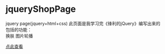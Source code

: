 # jqueryShopPage
jquery page(jquery+html+css)
此页面是我学习完《锋利的jQuery》编写出来的
包括的功能：<br>
换肤
图片轮播

[点此查看](https://wonderfulshan.github.io/jqueryShopPage/index.html)
